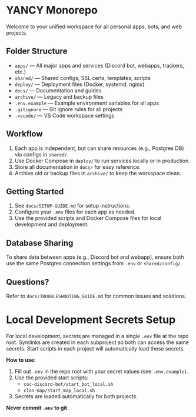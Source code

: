 
# YANCY Monorepo

Welcome to your unified workspace for all personal apps, bots, and web projects.

## Folder Structure

- `apps/` — All major apps and services (Discord bot, webapps, trackers, etc.)
- `shared/` — Shared configs, SSL certs, templates, scripts
- `deploy/` — Deployment files (Docker, systemd, nginx)
- `docs/` — Documentation and guides
- `archive/` — Legacy and backup files
- `.env.example` — Example environment variables for all apps
- `.gitignore` — Git ignore rules for all projects
- `.vscode/` — VS Code workspace settings

## Workflow

1. Each app is independent, but can share resources (e.g., Postgres DB) via configs in `shared/`.
2. Use Docker Compose in `deploy/` to run services locally or in production.
3. Store all documentation in `docs/` for easy reference.
4. Archive old or backup files in `archive/` to keep the workspace clean.

## Getting Started

1. See `docs/SETUP-GUIDE.md` for setup instructions.
2. Configure your `.env` files for each app as needed.
3. Use the provided scripts and Docker Compose files for local development and deployment.

## Database Sharing

To share data between apps (e.g., Discord bot and webapp), ensure both use the same Postgres connection settings from `.env` or `shared/config/`.

## Questions?

Refer to `docs/TROUBLESHOOTING_GUIDE.md` for common issues and solutions.

# Local Development Secrets Setup

For local development, secrets are managed in a single `.env` file at the repo root. Symlinks are created in each subproject so both can access the same secrets. Start scripts in each project will automatically load these secrets.

**How to use:**
1. Fill out `.env` in the repo root with your secret values (see `.env.example`).
2. Use the provided start scripts:
   - `coc-discord-bot/start_bot_local.sh`
   - `clan-map/start_map_local.sh`
3. Secrets are loaded automatically for both projects.

**Never commit `.env` to git.**

